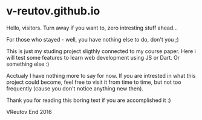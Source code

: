 # v-reutov.github.io

Hello, visitors. Turn away if you want to, zero intresting stuff ahead...

For those who stayed - well, you have nothing else to do, don't you ;)

This is just my studing project sligthly connected to my course paper.
Here i will test some features to learn web development using JS or Dart. Or something else :)

Acctualy I have nothing more to say for now. If you are intrested in what this project could become,
feel free to visit it from time to time, but not too frequently (cause you don't notice anything new then).

Thank you for reading this boring text if you are accomplished it :)

VReutov
End 2016
